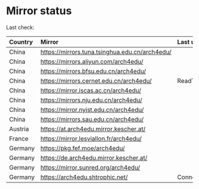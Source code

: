 <script src="./time.js"></script>
# Mirror status
Last check: <script type="text/javascript">localize(1753428526.6692038);</script>

|Country|Mirror|Last update|
|:------|:-----|:----------|
|China|https://mirrors.tuna.tsinghua.edu.cn/arch4edu/|<script type="text/javascript">localize(1753383048);</script>|
|China|https://mirrors.aliyun.com/arch4edu/|<script type="text/javascript">localize(1753383048);</script>|
|China|https://mirrors.bfsu.edu.cn/arch4edu/|<script type="text/javascript">localize(1753383048);</script>|
|China|https://mirrors.cernet.edu.cn/arch4edu/|ReadTimeout|
|China|https://mirror.iscas.ac.cn/arch4edu/|<script type="text/javascript">localize(1753383048);</script>|
|China|https://mirrors.nju.edu.cn/arch4edu/|<script type="text/javascript">localize(1753383048);</script>|
|China|https://mirror.nyist.edu.cn/arch4edu/|<script type="text/javascript">localize(1753383048);</script>|
|China|https://mirrors.sau.edu.cn/arch4edu/|<script type="text/javascript">localize(1753340397);</script>|
|Austria|https://at.arch4edu.mirror.kescher.at/|<script type="text/javascript">localize(1753383048);</script>|
|France|https://mirror.lesviallon.fr/arch4edu/|<script type="text/javascript">localize(1753383048);</script>|
|Germany|https://pkg.fef.moe/arch4edu/|<script type="text/javascript">localize(1753383048);</script>|
|Germany|https://de.arch4edu.mirror.kescher.at/|<script type="text/javascript">localize(1753383048);</script>|
|Germany|https://mirror.sunred.org/arch4edu/|<script type="text/javascript">localize(1753383048);</script>|
|Germany|https://arch4edu.shtrophic.net/|ConnectionError|

<script src="./tablefilter/tablefilter.js"></script>
<script src="./table.js"></script>